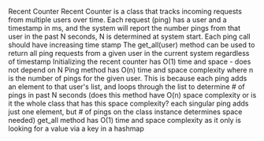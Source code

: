 Recent Counter
Recent Counter is a class that tracks incoming requests from multiple users over time.
Each request (ping) has a user and a timestamp in ms, and the system will report the number pings from that user in the past N seconds, N is determined at system start. Each ping call should have increasing time stamp
The get_all(user) method can be used to return all ping requests from a given user in the current system regardless of timestamp
Initializing the recent counter has O(1) time and space - does not depend on N
Ping method has O(n) time and space complexity where n is the number of  pings for the given user. This is because each ping adds an element to that user's list, and loops through the list to determine # of pings in past N seconds (does this method have O(n) space complexity or is it the whole class that has this space complexity? each singular ping adds just one element, but # of pings on the class instance determines space needed)
get_all method has O(1) time and space complexity as it only is looking for a value via a key in a hashmap